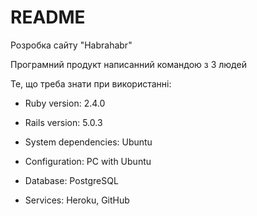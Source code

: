 # README

Розробка сайту "Habrahabr"

Програмний продукт написанний командою з 3 людей

Те, що треба знати при використанні:

* Ruby version:  2.4.0

* Rails version:  5.0.3
  
* System dependencies: Ubuntu
  
* Configuration: PC with Ubuntu
  
* Database: PostgreSQL

* Services: Heroku, GitHub
